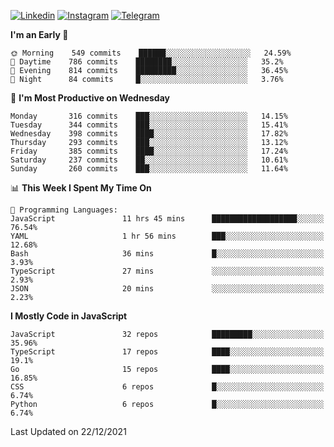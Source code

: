 [![Linkedin](https://img.shields.io/badge/-Archie-blue?style=flat-square&labelColor=gray&logo=Linkedin&logoColor=white&link=https://www.linkedin.com/in/archisdi)](https://www.linkedin.com/in/archisdi)
[![Instagram](https://img.shields.io/badge/-@archisdi-orange?style=flat-square&labelColor=gray&logo=Instagram&logoColor=white&link=https://www.instagram.com/archisdi)](https://www.instagram.com/archisdi)
[![Telegram](https://img.shields.io/badge/-aai-informational?style=flat-square&labelColor=gray&logo=telegram&logoColor=white&link=https://t.me/archisdi)](https://t.me/archisdi)

<!--START_SECTION:waka-->
**I'm an Early 🐤** 

```text
🌞 Morning    549 commits    ██████░░░░░░░░░░░░░░░░░░░   24.59% 
🌆 Daytime    786 commits    ████████░░░░░░░░░░░░░░░░░   35.2% 
🌃 Evening    814 commits    █████████░░░░░░░░░░░░░░░░   36.45% 
🌙 Night      84 commits     █░░░░░░░░░░░░░░░░░░░░░░░░   3.76%

```
📅 **I'm Most Productive on Wednesday** 

```text
Monday       316 commits    ███░░░░░░░░░░░░░░░░░░░░░░   14.15% 
Tuesday      344 commits    ███░░░░░░░░░░░░░░░░░░░░░░   15.41% 
Wednesday    398 commits    ████░░░░░░░░░░░░░░░░░░░░░   17.82% 
Thursday     293 commits    ███░░░░░░░░░░░░░░░░░░░░░░   13.12% 
Friday       385 commits    ████░░░░░░░░░░░░░░░░░░░░░   17.24% 
Saturday     237 commits    ██░░░░░░░░░░░░░░░░░░░░░░░   10.61% 
Sunday       260 commits    ███░░░░░░░░░░░░░░░░░░░░░░   11.64%

```


📊 **This Week I Spent My Time On** 

```text
💬 Programming Languages: 
JavaScript               11 hrs 45 mins      ███████████████████░░░░░░   76.54% 
YAML                     1 hr 56 mins        ███░░░░░░░░░░░░░░░░░░░░░░   12.68% 
Bash                     36 mins             █░░░░░░░░░░░░░░░░░░░░░░░░   3.93% 
TypeScript               27 mins             ░░░░░░░░░░░░░░░░░░░░░░░░░   2.93% 
JSON                     20 mins             ░░░░░░░░░░░░░░░░░░░░░░░░░   2.23%

```

**I Mostly Code in JavaScript** 

```text
JavaScript               32 repos            █████████░░░░░░░░░░░░░░░░   35.96% 
TypeScript               17 repos            ████░░░░░░░░░░░░░░░░░░░░░   19.1% 
Go                       15 repos            ████░░░░░░░░░░░░░░░░░░░░░   16.85% 
CSS                      6 repos             █░░░░░░░░░░░░░░░░░░░░░░░░   6.74% 
Python                   6 repos             █░░░░░░░░░░░░░░░░░░░░░░░░   6.74%

```



 Last Updated on 22/12/2021
<!--END_SECTION:waka-->
